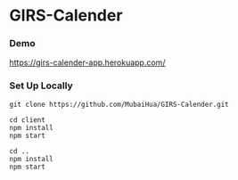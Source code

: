 # GIRS-Calender
### Demo
https://girs-calender-app.herokuapp.com/

### Set Up Locally
```
git clone https://github.com/MubaiHua/GIRS-Calender.git
```

```
cd client
npm install
npm start
```

```
cd ..
npm install
npm start
```
